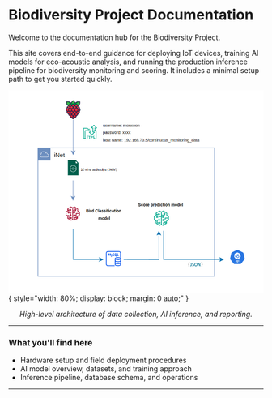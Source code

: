 # Biodiversity Project Documentation

Welcome to the documentation hub for the Biodiversity Project.

This site covers end-to-end guidance for deploying IoT devices, training AI models for eco-acoustic analysis, and running the production inference pipeline for biodiversity monitoring and scoring. It includes a minimal setup path to get you started quickly.

![System Overview Diagram](images/overview-diagram.png){ style="width: 80%; display: block; margin: 0 auto;" }

<p align="center"><em>High-level architecture of data collection, AI inference, and reporting.</em></p>

---

### What you'll find here

- Hardware setup and field deployment procedures
- AI model overview, datasets, and training approach
- Inference pipeline, database schema, and operations

---

<!-- ### Quick navigation

<div class="grid cards" markdown>

-   :material-raspberry-pi: **Hardware Setup**  
    Prepare Raspberry Pi, AudioMoth, connectivity, power, and services.

    [Open guide →](hardware.md)

-   :material-brain: **AI Models**  
    Learn about eco-acoustic classification and biodiversity score prediction.

    [Open guide →](ai.md)

-   :material-pipeline: **Inference Pipeline**  
    Understand the data flow, database, and deployment steps.

    [Open guide →](inference.md)

</div>

---

### Getting started

1. Review the hardware requirements and field setup in `Hardware Setup`.
2. Familiarize with the AI models in `AI Models`.
3. Deploy and operate services following `Inference Pipeline`.

For downloadable manuals, see the Downloads section in the navigation. -->
